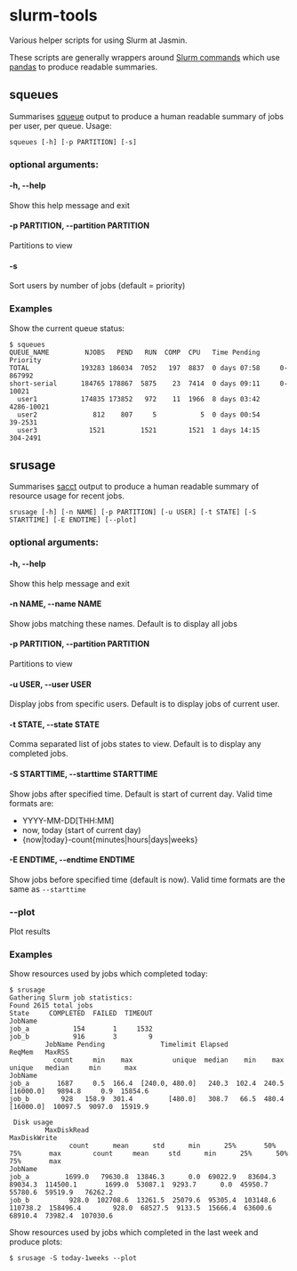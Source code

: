 # slurm-tools

Various helper scripts for using Slurm at Jasmin.

These scripts are generally wrappers around [Slurm commands](https://slurm.schedmd.com/man_index.html)
which use [pandas](https://pandas.pydata.org/) to produce readable summaries.

## squeues

Summarises [squeue](https://slurm.schedmd.com/squeue.html) output to produce a
human readable summary of jobs per user, per queue. Usage:
```
squeues [-h] [-p PARTITION] [-s]
```

### optional arguments:

#### -h, --help
Show this help message and exit

#### -p PARTITION, --partition PARTITION
Partitions to view

#### -s
Sort users by number of jobs (default = priority)

### Examples
Show the current queue status:
```
$ squeues 
QUEUE_NAME         NJOBS   PEND   RUN  COMP  CPU   Time Pending     Priority
TOTAL             193283 186034  7052   197  8837  0 days 07:58     0-867992
short-serial      184765 178867  5875    23  7414  0 days 09:11     0-10021
  user1           174835 173852   972    11  1966  8 days 03:42     4286-10021
  user2              812    807     5           5  0 days 00:54     39-2531
  user3             1521         1521        1521  1 days 14:15     304-2491

```

## srusage

Summarises [sacct](https://slurm.schedmd.com/sacct.html) output to produce a
human readable summary of resource usage for recent jobs.
```
srusage [-h] [-n NAME] [-p PARTITION] [-u USER] [-t STATE] [-S STARTTIME] [-E ENDTIME] [--plot]
```

### optional arguments:

#### -h, --help
Show this help message and exit

#### -n NAME, --name NAME
Show jobs matching these names. Default is to display all jobs

#### -p PARTITION, --partition PARTITION
Partitions to view

#### -u USER, --user USER
Display jobs from specific users. Default is to display jobs of current user.

#### -t STATE, --state STATE
Comma separated list of jobs states to view. Default is to display any completed
jobs.

#### -S STARTTIME, --starttime STARTTIME
Show jobs after specified time. Default is start of current day. Valid time
formats are:
* YYYY-MM-DD[THH:MM]
* now, today (start of current day)
* {now|today}-count{minutes|hours|days|weeks}

#### -E ENDTIME, --endtime ENDTIME
Show jobs before specified time (default is now). Valid time formats are the
same as `--starttime`

### --plot
Plot results

### Examples
Show resources used by jobs which completed today:
```
$ srusage
Gathering Slurm job statistics:
Found 2615 total jobs
State     COMPLETED  FAILED  TIMEOUT
JobName                             
job_a           154       1     1532
job_b           916       3        9
         JobName Pending              Timelimit Elapsed                   ReqMem   MaxRSS                 
           count     min    max          unique  median    min    max     unique   median     min      max
JobName                                                                                                   
job_a       1687     0.5  166.4  [240.0, 480.0]   240.3  102.4  240.5  [16000.0]   9894.8     0.9  15854.6
job_b        928   158.9  301.4         [480.0]   308.7   66.5  480.4  [16000.0]  10097.5  9097.0  15919.9

 Disk usage
         MaxDiskRead                                                                    MaxDiskWrite                                                               
               count      mean      std      min      25%       50%       75%       max        count     mean     std      min      25%      50%      75%       max
JobName                                                                                                                                                            
job_a         1699.0   79630.8  13846.3      0.0  69022.9   83604.3   89034.3  114500.1       1699.0  53087.1  9293.7      0.0  45950.7  55780.6  59519.9   76262.2
job_b          928.0  102708.6  13261.5  25079.6  95305.4  103148.6  110738.2  158496.4        928.0  68527.5  9133.5  15666.4  63600.6  68910.4  73982.4  107030.6
```

Show resources used by jobs which completed in the last week and produce plots:
```
$ srusage -S today-1weeks --plot
```

